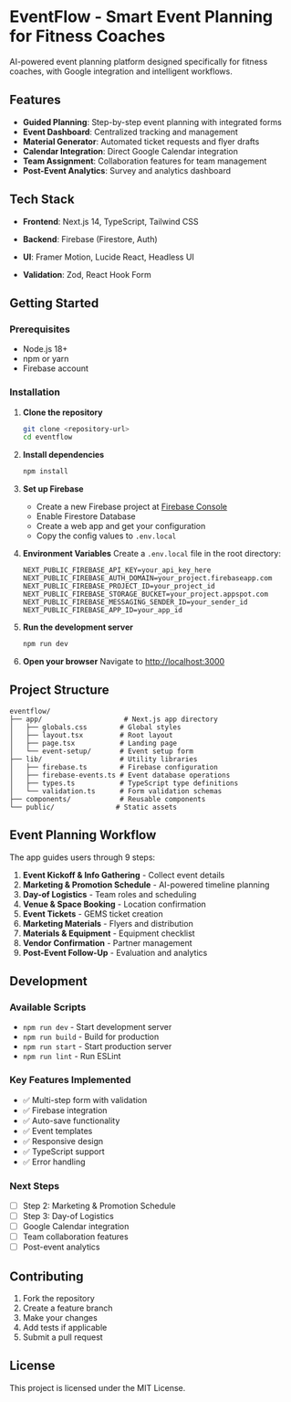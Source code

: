 # EventFlow - Smart Event Planning for Fitness Coaches

AI-powered event planning platform designed specifically for fitness coaches, with Google integration and intelligent workflows.

## Features

- **Guided Planning**: Step-by-step event planning with integrated forms
- **Event Dashboard**: Centralized tracking and management
- **Material Generator**: Automated ticket requests and flyer drafts
- **Calendar Integration**: Direct Google Calendar integration
- **Team Assignment**: Collaboration features for team management
- **Post-Event Analytics**: Survey and analytics dashboard

## Tech Stack

- **Frontend**: Next.js 14, TypeScript, Tailwind CSS
- **Backend**: Firebase (Firestore, Auth)

- **UI**: Framer Motion, Lucide React, Headless UI
- **Validation**: Zod, React Hook Form

## Getting Started

### Prerequisites

- Node.js 18+ 
- npm or yarn
- Firebase account

### Installation

1. **Clone the repository**
   ```bash
   git clone <repository-url>
   cd eventflow
   ```

2. **Install dependencies**
   ```bash
   npm install
   ```

3. **Set up Firebase**
   - Create a new Firebase project at [Firebase Console](https://console.firebase.google.com/)
   - Enable Firestore Database
   - Create a web app and get your configuration
   - Copy the config values to `.env.local`

4. **Environment Variables**
   Create a `.env.local` file in the root directory:
   ```env
   NEXT_PUBLIC_FIREBASE_API_KEY=your_api_key_here
   NEXT_PUBLIC_FIREBASE_AUTH_DOMAIN=your_project.firebaseapp.com
   NEXT_PUBLIC_FIREBASE_PROJECT_ID=your_project_id
   NEXT_PUBLIC_FIREBASE_STORAGE_BUCKET=your_project.appspot.com
   NEXT_PUBLIC_FIREBASE_MESSAGING_SENDER_ID=your_sender_id
   NEXT_PUBLIC_FIREBASE_APP_ID=your_app_id
   ```

5. **Run the development server**
   ```bash
   npm run dev
   ```

6. **Open your browser**
   Navigate to [http://localhost:3000](http://localhost:3000)

## Project Structure

```
eventflow/
├── app/                    # Next.js app directory
│   ├── globals.css        # Global styles
│   ├── layout.tsx         # Root layout
│   ├── page.tsx           # Landing page
│   └── event-setup/       # Event setup form
├── lib/                   # Utility libraries
│   ├── firebase.ts        # Firebase configuration
│   ├── firebase-events.ts # Event database operations
│   ├── types.ts           # TypeScript type definitions
│   └── validation.ts      # Form validation schemas
├── components/            # Reusable components
└── public/               # Static assets
```

## Event Planning Workflow

The app guides users through 9 steps:

1. **Event Kickoff & Info Gathering** - Collect event details
2. **Marketing & Promotion Schedule** - AI-powered timeline planning
3. **Day-of Logistics** - Team roles and scheduling
4. **Venue & Space Booking** - Location confirmation
5. **Event Tickets** - GEMS ticket creation
6. **Marketing Materials** - Flyers and distribution
7. **Materials & Equipment** - Equipment checklist
8. **Vendor Confirmation** - Partner management
9. **Post-Event Follow-Up** - Evaluation and analytics

## Development

### Available Scripts

- `npm run dev` - Start development server
- `npm run build` - Build for production
- `npm run start` - Start production server
- `npm run lint` - Run ESLint

### Key Features Implemented

- ✅ Multi-step form with validation
- ✅ Firebase integration
- ✅ Auto-save functionality
- ✅ Event templates
- ✅ Responsive design
- ✅ TypeScript support
- ✅ Error handling

### Next Steps

- [ ] Step 2: Marketing & Promotion Schedule
- [ ] Step 3: Day-of Logistics
- [ ] Google Calendar integration
- [ ] Team collaboration features
- [ ] Post-event analytics

## Contributing

1. Fork the repository
2. Create a feature branch
3. Make your changes
4. Add tests if applicable
5. Submit a pull request

## License

This project is licensed under the MIT License. 